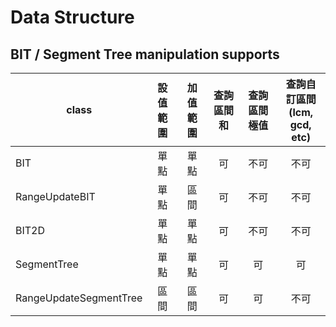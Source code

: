 # Data Structure

## BIT / Segment Tree manipulation supports

| class                  | 設值範圍 | 加值範圍 | 查詢區間和 | 查詢區間極值 | 查詢自訂區間 <br/> (lcm, gcd, etc) |
| ---------------------- | :------: | :------: | :--------: | :----------: | :--------------------------------: |
| BIT                    |   單點   |   單點   |     可     |     不可     |                不可                |
| RangeUpdateBIT         |   單點   |   區間   |     可     |     不可     |                不可                |
| BIT2D                  |   單點   |   單點   |     可     |     不可     |                不可                |
| SegmentTree            |   單點   |   單點   |     可     |      可      |                 可                 |
| RangeUpdateSegmentTree |   區間   |   區間   |     可     |      可      |                不可                |
